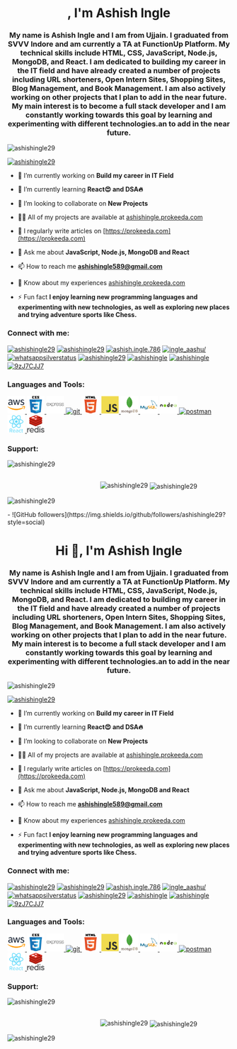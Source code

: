 
<h1 align="center">, I'm Ashish Ingle</h1>

<h3 align="center">My name is Ashish Ingle and I am from Ujjain. I graduated from SVVV Indore and am currently a TA at FunctionUp Platform. My technical skills include HTML, CSS, JavaScript, Node.js, MongoDB, and React. I am dedicated to building my career in the IT field and have already created a number of projects including URL shorteners, Open Intern Sites, Shopping Sites, Blog Management, and Book Management. I am also actively working on other projects that I plan to add in the near future. My main interest is to become a full stack developer and I am constantly working towards this goal by learning and experimenting with different technologies.an to add in the near future.</h3>

<p align="left"> <img src="https://komarev.com/ghpvc/?username=ashishingle29&label=Profile%20views&color=0e75b6&style=flat" alt="ashishingle29" /> </p>

<p align="left"> <a href="https://github.com/ryo-ma/github-profile-trophy"><img src="https://github-profile-trophy.vercel.app/?username=ashishingle29" alt="ashishingle29" /></a> </p>

- 🔭 I’m currently working on **Build my career in IT Field**

- 🌱 I’m currently learning **React😍 and DSA🔥**

- 👯 I’m looking to collaborate on **New Projects**

- 👨‍💻 All of my projects are available at [ashishingle.prokeeda.com](ashishingle.prokeeda.com)

- 📝 I regularly write articles on [https://prokeeda.com](https://prokeeda.com)

- 💬 Ask me about **JavaScript, Node.js, MongoDB and React**

- 📫 How to reach me **ashishingle589@gmail.com**

- 📄 Know about my experiences [ashishingle.prokeeda.com](ashishingle.prokeeda.com)

- ⚡ Fun fact **I enjoy learning new programming languages and experimenting with new technologies, as well as exploring new places and trying adventure sports like Chess.**

<h3 align="left">Connect with me:</h3>
<p align="left">
<a href="https://twitter.com/ashishingle29" target="blank"><img align="center" src="https://raw.githubusercontent.com/rahuldkjain/github-profile-readme-generator/master/src/images/icons/Social/twitter.svg" alt="ashishingle29" height="30" width="40" /></a>
<a href="https://linkedin.com/in/ashishingle29" target="blank"><img align="center" src="https://raw.githubusercontent.com/rahuldkjain/github-profile-readme-generator/master/src/images/icons/Social/linked-in-alt.svg" alt="ashishingle29" height="30" width="40" /></a>
<a href="https://fb.com/ashish.ingle.786" target="blank"><img align="center" src="https://raw.githubusercontent.com/rahuldkjain/github-profile-readme-generator/master/src/images/icons/Social/facebook.svg" alt="ashish.ingle.786" height="30" width="40" /></a>
<a href="https://instagram.com/ingle_aashu/" target="blank"><img align="center" src="https://raw.githubusercontent.com/rahuldkjain/github-profile-readme-generator/master/src/images/icons/Social/instagram.svg" alt="ingle_aashu/" height="30" width="40" /></a>
<a href="https://www.youtube.com/c/whatsappsilverstatus" target="blank"><img align="center" src="https://raw.githubusercontent.com/rahuldkjain/github-profile-readme-generator/master/src/images/icons/Social/youtube.svg" alt="whatsappsilverstatus" height="30" width="40" /></a>
<a href="https://www.hackerrank.com/ashishingle29" target="blank"><img align="center" src="https://raw.githubusercontent.com/rahuldkjain/github-profile-readme-generator/master/src/images/icons/Social/hackerrank.svg" alt="ashishingle29" height="30" width="40" /></a>
<a href="https://www.leetcode.com/ashishingle" target="blank"><img align="center" src="https://raw.githubusercontent.com/rahuldkjain/github-profile-readme-generator/master/src/images/icons/Social/leet-code.svg" alt="ashishingle" height="30" width="40" /></a>
<a href="https://auth.geeksforgeeks.org/user/ashishingle" target="blank"><img align="center" src="https://raw.githubusercontent.com/rahuldkjain/github-profile-readme-generator/master/src/images/icons/Social/geeks-for-geeks.svg" alt="ashishingle" height="30" width="40" /></a>
<a href="https://discord.gg/9zJ7CJJ7" target="blank"><img align="center" src="https://raw.githubusercontent.com/rahuldkjain/github-profile-readme-generator/master/src/images/icons/Social/discord.svg" alt="9zJ7CJJ7" height="30" width="40" /></a>


<h3 align="left">Languages and Tools:</h3>
<p align="left"> <a href="https://aws.amazon.com" target="_blank" rel="noreferrer"> <img src="https://raw.githubusercontent.com/devicons/devicon/master/icons/amazonwebservices/amazonwebservices-original-wordmark.svg" alt="aws" width="40" height="40"/> </a> <a href="https://www.w3schools.com/css/" target="_blank" rel="noreferrer"> <img src="https://raw.githubusercontent.com/devicons/devicon/master/icons/css3/css3-original-wordmark.svg" alt="css3" width="40" height="40"/> </a> <a href="https://expressjs.com" target="_blank" rel="noreferrer"> <img src="https://raw.githubusercontent.com/devicons/devicon/master/icons/express/express-original-wordmark.svg" alt="express" width="40" height="40"/> </a> <a href="https://git-scm.com/" target="_blank" rel="noreferrer"> <img src="https://www.vectorlogo.zone/logos/git-scm/git-scm-icon.svg" alt="git" width="40" height="40"/> </a> <a href="https://www.w3.org/html/" target="_blank" rel="noreferrer"> <img src="https://raw.githubusercontent.com/devicons/devicon/master/icons/html5/html5-original-wordmark.svg" alt="html5" width="40" height="40"/> </a> <a href="https://developer.mozilla.org/en-US/docs/Web/JavaScript" target="_blank" rel="noreferrer"> <img src="https://raw.githubusercontent.com/devicons/devicon/master/icons/javascript/javascript-original.svg" alt="javascript" width="40" height="40"/> </a> <a href="https://www.mongodb.com/" target="_blank" rel="noreferrer"> <img src="https://raw.githubusercontent.com/devicons/devicon/master/icons/mongodb/mongodb-original-wordmark.svg" alt="mongodb" width="40" height="40"/> </a> <a href="https://www.mysql.com/" target="_blank" rel="noreferrer"> <img src="https://raw.githubusercontent.com/devicons/devicon/master/icons/mysql/mysql-original-wordmark.svg" alt="mysql" width="40" height="40"/> </a> <a href="https://nodejs.org" target="_blank" rel="noreferrer"> <img src="https://raw.githubusercontent.com/devicons/devicon/master/icons/nodejs/nodejs-original-wordmark.svg" alt="nodejs" width="40" height="40"/> </a> <a href="https://postman.com" target="_blank" rel="noreferrer"> <img src="https://www.vectorlogo.zone/logos/getpostman/getpostman-icon.svg" alt="postman" width="40" height="40"/> </a> <a href="https://reactjs.org/" target="_blank" rel="noreferrer"> <img src="https://raw.githubusercontent.com/devicons/devicon/master/icons/react/react-original-wordmark.svg" alt="react" width="40" height="40"/> </a> <a href="https://redis.io" target="_blank" rel="noreferrer"> <img src="https://raw.githubusercontent.com/devicons/devicon/master/icons/redis/redis-original-wordmark.svg" alt="redis" width="40" height="40"/> </a> </p>

<h3 align="left">Support:</h3>
<p><a href="https://www.buymeacoffee.com/ashishingle29"> <img align="left" src="https://cdn.buymeacoffee.com/buttons/v2/default-yellow.png" height="50" width="210" alt="ashishingle29" /></a></p><br><br>

<p><img align="left" src="https://github-readme-stats.vercel.app/api/top-langs?username=ashishingle29&show_icons=true&locale=en&layout=compact" alt="ashishingle29" /></p>

<p>&nbsp;<img align="center" src="https://github-readme-stats.vercel.app/api?username=ashishingle29&show_icons=true&locale=en" alt="ashishingle29" /></p>

<p><img align="center" src="https://github-readme-streak-stats.herokuapp.com/?user=ashishingle29&" alt="ashishingle29" /></p>
- ![GitHub followers](https://img.shields.io/github/followers/ashishingle29?style=social)
<h1 align="center">Hi 👋, I'm Ashish Ingle</h1>
<h3 align="center">My name is Ashish Ingle and I am from Ujjain. I graduated from SVVV Indore and am currently a TA at FunctionUp Platform. My technical skills include HTML, CSS, JavaScript, Node.js, MongoDB, and React. I am dedicated to building my career in the IT field and have already created a number of projects including URL shorteners, Open Intern Sites, Shopping Sites, Blog Management, and Book Management. I am also actively working on other projects that I plan to add in the near future. My main interest is to become a full stack developer and I am constantly working towards this goal by learning and experimenting with different technologies.an to add in the near future.</h3>

<p align="left"> <img src="https://komarev.com/ghpvc/?username=ashishingle29&label=Profile%20views&color=0e75b6&style=flat" alt="ashishingle29" /> </p>

<p align="left"> <a href="https://github.com/ryo-ma/github-profile-trophy"><img src="https://github-profile-trophy.vercel.app/?username=ashishingle29" alt="ashishingle29" /></a> </p>

- 🔭 I’m currently working on **Build my career in IT Field**

- 🌱 I’m currently learning **React😍 and DSA🔥**

- 👯 I’m looking to collaborate on **New Projects**

- 👨‍💻 All of my projects are available at [ashishingle.prokeeda.com](ashishingle.prokeeda.com)

- 📝 I regularly write articles on [https://prokeeda.com](https://prokeeda.com)

- 💬 Ask me about **JavaScript, Node.js, MongoDB and React**

- 📫 How to reach me **ashishingle589@gmail.com**

- 📄 Know about my experiences [ashishingle.prokeeda.com](ashishingle.prokeeda.com)

- ⚡ Fun fact **I enjoy learning new programming languages and experimenting with new technologies, as well as exploring new places and trying adventure sports like Chess.**

<h3 align="left">Connect with me:</h3>
<p align="left">
<a href="https://twitter.com/ashishingle29" target="blank"><img align="center" src="https://raw.githubusercontent.com/rahuldkjain/github-profile-readme-generator/master/src/images/icons/Social/twitter.svg" alt="ashishingle29" height="30" width="40" /></a>
<a href="https://linkedin.com/in/ashishingle29" target="blank"><img align="center" src="https://raw.githubusercontent.com/rahuldkjain/github-profile-readme-generator/master/src/images/icons/Social/linked-in-alt.svg" alt="ashishingle29" height="30" width="40" /></a>
<a href="https://fb.com/ashish.ingle.786" target="blank"><img align="center" src="https://raw.githubusercontent.com/rahuldkjain/github-profile-readme-generator/master/src/images/icons/Social/facebook.svg" alt="ashish.ingle.786" height="30" width="40" /></a>
<a href="https://instagram.com/ingle_aashu/" target="blank"><img align="center" src="https://raw.githubusercontent.com/rahuldkjain/github-profile-readme-generator/master/src/images/icons/Social/instagram.svg" alt="ingle_aashu/" height="30" width="40" /></a>
<a href="https://www.youtube.com/c/whatsappsilverstatus" target="blank"><img align="center" src="https://raw.githubusercontent.com/rahuldkjain/github-profile-readme-generator/master/src/images/icons/Social/youtube.svg" alt="whatsappsilverstatus" height="30" width="40" /></a>
<a href="https://www.hackerrank.com/ashishingle29" target="blank"><img align="center" src="https://raw.githubusercontent.com/rahuldkjain/github-profile-readme-generator/master/src/images/icons/Social/hackerrank.svg" alt="ashishingle29" height="30" width="40" /></a>
<a href="https://www.leetcode.com/ashishingle" target="blank"><img align="center" src="https://raw.githubusercontent.com/rahuldkjain/github-profile-readme-generator/master/src/images/icons/Social/leet-code.svg" alt="ashishingle" height="30" width="40" /></a>
<a href="https://auth.geeksforgeeks.org/user/ashishingle" target="blank"><img align="center" src="https://raw.githubusercontent.com/rahuldkjain/github-profile-readme-generator/master/src/images/icons/Social/geeks-for-geeks.svg" alt="ashishingle" height="30" width="40" /></a>
<a href="https://discord.gg/9zJ7CJJ7" target="blank"><img align="center" src="https://raw.githubusercontent.com/rahuldkjain/github-profile-readme-generator/master/src/images/icons/Social/discord.svg" alt="9zJ7CJJ7" height="30" width="40" /></a>
</p>

<h3 align="left">Languages and Tools:</h3>
<p align="left"> <a href="https://aws.amazon.com" target="_blank" rel="noreferrer"> <img src="https://raw.githubusercontent.com/devicons/devicon/master/icons/amazonwebservices/amazonwebservices-original-wordmark.svg" alt="aws" width="40" height="40"/> </a> <a href="https://www.w3schools.com/css/" target="_blank" rel="noreferrer"> <img src="https://raw.githubusercontent.com/devicons/devicon/master/icons/css3/css3-original-wordmark.svg" alt="css3" width="40" height="40"/> </a> <a href="https://expressjs.com" target="_blank" rel="noreferrer"> <img src="https://raw.githubusercontent.com/devicons/devicon/master/icons/express/express-original-wordmark.svg" alt="express" width="40" height="40"/> </a> <a href="https://git-scm.com/" target="_blank" rel="noreferrer"> <img src="https://www.vectorlogo.zone/logos/git-scm/git-scm-icon.svg" alt="git" width="40" height="40"/> </a> <a href="https://www.w3.org/html/" target="_blank" rel="noreferrer"> <img src="https://raw.githubusercontent.com/devicons/devicon/master/icons/html5/html5-original-wordmark.svg" alt="html5" width="40" height="40"/> </a> <a href="https://developer.mozilla.org/en-US/docs/Web/JavaScript" target="_blank" rel="noreferrer"> <img src="https://raw.githubusercontent.com/devicons/devicon/master/icons/javascript/javascript-original.svg" alt="javascript" width="40" height="40"/> </a> <a href="https://www.mongodb.com/" target="_blank" rel="noreferrer"> <img src="https://raw.githubusercontent.com/devicons/devicon/master/icons/mongodb/mongodb-original-wordmark.svg" alt="mongodb" width="40" height="40"/> </a> <a href="https://www.mysql.com/" target="_blank" rel="noreferrer"> <img src="https://raw.githubusercontent.com/devicons/devicon/master/icons/mysql/mysql-original-wordmark.svg" alt="mysql" width="40" height="40"/> </a> <a href="https://nodejs.org" target="_blank" rel="noreferrer"> <img src="https://raw.githubusercontent.com/devicons/devicon/master/icons/nodejs/nodejs-original-wordmark.svg" alt="nodejs" width="40" height="40"/> </a> <a href="https://postman.com" target="_blank" rel="noreferrer"> <img src="https://www.vectorlogo.zone/logos/getpostman/getpostman-icon.svg" alt="postman" width="40" height="40"/> </a> <a href="https://reactjs.org/" target="_blank" rel="noreferrer"> <img src="https://raw.githubusercontent.com/devicons/devicon/master/icons/react/react-original-wordmark.svg" alt="react" width="40" height="40"/> </a> <a href="https://redis.io" target="_blank" rel="noreferrer"> <img src="https://raw.githubusercontent.com/devicons/devicon/master/icons/redis/redis-original-wordmark.svg" alt="redis" width="40" height="40"/> </a> </p>

<h3 align="left">Support:</h3>
<p><a href="https://www.buymeacoffee.com/ashishingle29"> <img align="left" src="https://cdn.buymeacoffee.com/buttons/v2/default-yellow.png" height="50" width="210" alt="ashishingle29" /></a></p><br><br>

<p><img align="left" src="https://github-readme-stats.vercel.app/api/top-langs?username=ashishingle29&show_icons=true&locale=en&layout=compact" alt="ashishingle29" /></p>

<p>&nbsp;<img align="center" src="https://github-readme-stats.vercel.app/api?username=ashishingle29&show_icons=true&locale=en" alt="ashishingle29" /></p>

<p><img align="center" src="https://github-readme-streak-stats.herokuapp.com/?user=ashishingle29&" alt="ashishingle29" /></p>
